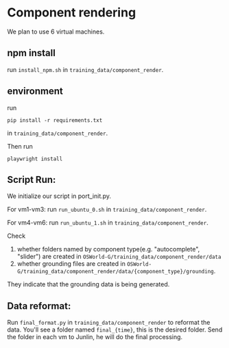 # Component rendering

We plan to use 6 virtual machines.

## npm install

run `install_npm.sh` in `training_data/component_render`.

## environment

run
```
pip install -r requirements.txt
```
in `training_data/component_render`.

Then run
```
playwright install
```

## Script Run:

We initialize our script in port_init.py.

For vm1-vm3: run `run_ubuntu_0.sh` in `training_data/component_render`.

For vm4-vm6: run `run_ubuntu_1.sh` in `training_data/component_render`.

Check 
1. whether folders named by component type(e.g. "autocomplete", "slider") are created in `OSWorld-G/training_data/component_render/data` 
2. whether grounding files are created in `OSWorld-G/training_data/component_render/data/{component_type}/grounding`.

They indicate that the grounding data is being generated.

## Data reformat:

Run `final_format.py` in `training_data/component_render` to reformat the data. You'll see a folder named `final_{time}`, this is the desired folder. Send the folder in each vm to Junlin, he will do the final processing.
